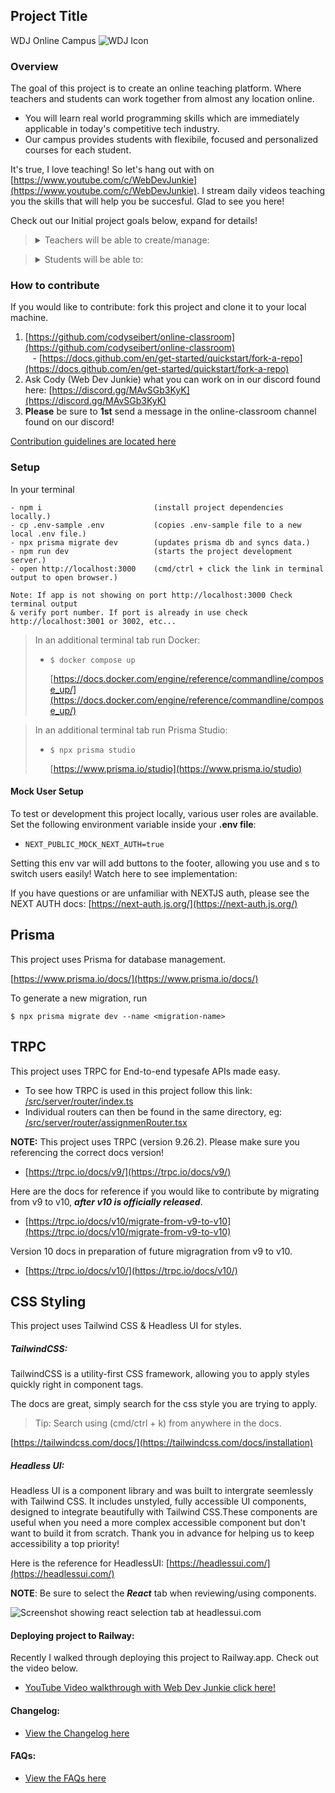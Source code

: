 ## Project Title

WDJ Online Campus ![WDJ Icon](https://github.com/tnfdesigns/online-classroom/blob/main/src/assets/wdj-icon.png)

### Overview

The goal of this project is to create an online teaching platform. Where teachers and students can work together from almost any location online.

- You will learn real world programming skills which are immediately applicable in today's competitive tech industry.
- Our campus provides students with flexibile, focused and personalized courses for each student.

It's true, I love teaching! So let's hang out with on [https://www.youtube.com/c/WebDevJunkie](https://www.youtube.com/c/WebDevJunkie). I stream daily videos teaching you the skills that will help you be succesful. Glad to see you here!</br>

Check out our Initial project goals below, expand for details!

<blockquote>
<details>
<summary>Teachers will be able to create/manage:</summary>
         - classes</br>
         - course materials</br>
         - announcements</br>
         - calendar events</br>
         - student communications</br>
</details>
</blockquote>
<blockquote>
<details>
<summary>Students will be able to:</summary>
         - view and enroll in classes.</br>
         - view, upload or download assignments and course materials.</br>
         - view grades, announcements and calendar events.</br>
         - communicate with teachers.</br>
</blockquote>
</details>

### How to contribute

If you would like to contribute: fork this project and clone it to your local machine.

1. [https://github.com/codyseibert/online-classroom](https://github.com/codyseibert/online-classroom)</br>   - [https://docs.github.com/en/get-started/quickstart/fork-a-repo](https://docs.github.com/en/get-started/quickstart/fork-a-repo)
1. Ask Cody (Web Dev Junkie) what you can work on in our discord found here: [https://discord.gg/MAvSGb3KyK](https://discord.gg/MAvSGb3KyK)
1. **Please** be sure to **1st** send a message in the online-classroom channel found on our discord!

[Contribution guidelines are located here](./CONTRIBUTING.md)

### Setup

In your terminal

    - npm i                         (install project dependencies locally.)
    - cp .env-sample .env           (copies .env-sample file to a new local .env file.)
    - npx prisma migrate dev        (updates prisma db and syncs data.)
    - npm run dev                   (starts the project development server.)
    - open http://localhost:3000    (cmd/ctrl + click the link in terminal output to open browser.)

    Note: If app is not showing on port http://localhost:3000 Check terminal output
    & verify port number. If port is already in use check http://localhost:3001 or 3002, etc...

<blockquote>
In an additional terminal tab run Docker:

- `$ docker compose up`

  [https://docs.docker.com/engine/reference/commandline/compose_up/](https://docs.docker.com/engine/reference/commandline/compose_up/)
  </blockquote>

<blockquote>
In an additional terminal tab run Prisma Studio:

- `$ npx prisma studio`

  [https://www.prisma.io/studio](https://www.prisma.io/studio)
  </blockquote>

#### Mock User Setup

To test or development this project locally, various user roles are available. Set the following
environment variable inside your **.env file**:

- `NEXT_PUBLIC_MOCK_NEXT_AUTH=true`

Setting this env var will add buttons to the footer, allowing you use and s to switch users easily!
Watch here to see implementation:

If you have questions or are unfamiliar with NEXTJS auth, please see the NEXT AUTH docs: [https://next-auth.js.org/](https://next-auth.js.org/)

## Prisma

This project uses Prisma for database management.

[https://www.prisma.io/docs/](https://www.prisma.io/docs/)

To generate a new migration, run

`$ npx prisma migrate dev --name <migration-name>`

## TRPC

This project uses TRPC for End-to-end typesafe APIs made easy.

- To see how TRPC is used in this project follow this link: [/src/server/router/index.ts](/src/server/router/index.ts)
- Individual routers can then be found in the same directory, eg:
  [/src/server/router/assignmenRouter.tsx](/src/server/router/assignmenRouter.tsx)

**NOTE:** This project uses TRPC (version 9.26.2). Please make sure you
referencing the correct docs version!

- [https://trpc.io/docs/v9/](https://trpc.io/docs/v9/)

Here are the docs for reference if you would like to contribute by migrating from
v9 to v10, **_after v10 is officially released_**.

- [https://trpc.io/docs/v10/migrate-from-v9-to-v10](https://trpc.io/docs/v10/migrate-from-v9-to-v10)

Version 10 docs in preparation of future migragration from v9 to v10.

- [https://trpc.io/docs/v10/](https://trpc.io/docs/v10/)

## CSS Styling

This project uses Tailwind CSS & Headless UI for styles.

##### TailwindCSS:

TailwindCSS is a utility-first CSS framework, allowing you to apply styles quickly
right in component tags.

The docs are great, simply search for the css style you are trying to apply.

> Tip: Search using (cmd/ctrl + k) from anywhere in the docs.

[https://tailwindcss.com/docs/](https://tailwindcss.com/docs/installation)

##### Headless UI:

Headless UI is a component library and was built to intergrate seemlessly
with Tailwind CSS. It includes unstyled, fully accessible UI components,
designed to integrate beautifully with Tailwind CSS.These components are
useful when you need a more complex accessible component but don't want to
build it from scratch. Thank you in advance for helping us to keep
accessibility a top priority!

Here is the reference for HeadlessUI: [https://headlessui.com/](https://headlessui.com/)

**NOTE**: Be sure to select the **_React_** tab when reviewing/using components.

![Screenshot showing react selection tab at headlessui.com](https://github.com/tnfdesigns/online-classroom/blob/main/src/assets/headlessui-react-select.png 'Select React')

#### Deploying project to Railway:

Recently I walked through deploying this project to Railway.app. Check out the video below.

- [YouTube Video walkthrough with Web Dev Junkie click here!](https://www.youtube.com/watch?v=fOhw2Yt7yk4&t=199s)

#### Changelog:

- [View the Changelog here](https://github.com/codyseibert/online-classroom/blob/main/CHANGELOG.md)

#### FAQs:

- [View the FAQs here](https://github.com/codyseibert/online-classroom/blob/main/FAQ.md)
